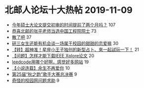 # 北邮人论坛十大热帖 2019-11-09

- [今年硕士大论文提交初审的时间提前了两个月吗？](https://bbs.byr.cn/article/Job/2062269) 107
- [恭喜北邮的张平老师当选中国工程院院士](https://bbs.byr.cn/article/Talking/6162983) 73
- [散了吧](https://bbs.byr.cn/article/WorkLife/1132512) 37
- [研三女生还能有机会谈一场属于校园的甜甜的恋爱嘛](https://bbs.byr.cn/article/Friends/1941963) 30
- [【转】超神准！星座小王子独创的新型占卜、來一起試玩一下！](https://bbs.byr.cn/article/Constellations/326533) 21
- [【问题】怎样才能下载IEEE Xplore论文](https://bbs.byr.cn/article/Paper/35869) 20
- [leedcode用哪个好啊，感觉好多网站](https://bbs.byr.cn/article/Java/62946) 19
- [【小说连载】余生不再爱你](https://bbs.byr.cn/article/Feeling/3129174) 10
- [第25届“秋之韵”歌手大赛总决赛](https://bbs.byr.cn/article/Picture/3250475) 9
- [奇怪的校园网问题求助](https://bbs.byr.cn/article/BUPTNet/102961) 9


